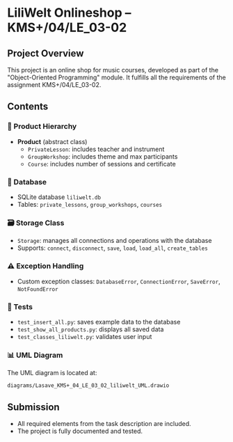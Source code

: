 # LiliWelt Onlineshop – KMS+/04/LE_03-02

## Project Overview

This project is an online shop for music courses, developed as part of the "Object-Oriented Programming" module.
It fulfills all the requirements of the assignment KMS+/04/LE_03-02.

## Contents

### 🧱 Product Hierarchy
- **Product** (abstract class)
  - `PrivateLesson`: includes teacher and instrument
  - `GroupWorkshop`: includes theme and max participants
  - `Course`: includes number of sessions and certificate

### 💾 Database
- SQLite database `liliwelt.db`
- Tables: `private_lessons`, `group_workshops`, `courses`

### 🗃 Storage Class
- `Storage`: manages all connections and operations with the database
- Supports: `connect`, `disconnect`, `save`, `load`, `load_all`, `create_tables`

### ⚠️ Exception Handling
- Custom exception classes: `DatabaseError`, `ConnectionError`, `SaveError`, `NotFoundError`

### 🧪 Tests
- `test_insert_all.py`: saves example data to the database
- `test_show_all_products.py`: displays all saved data
- `test_classes_liliwelt.py`: validates user input

### 📊 UML Diagram
The UML diagram is located at:
```
diagrams/Lasave_KMS+_04_LE_03_02_liliwelt_UML.drawio
```

## Submission
- All required elements from the task description are included.
- The project is fully documented and tested.
